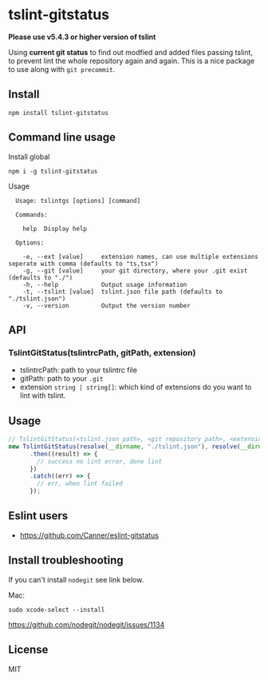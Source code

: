 # tslint-gitstatus

**Please use v5.4.3 or higher version of tslint**

Using **current git status** to find out modfied and added files passing tslint, to prevent lint the whole repository again and again.  This is a nice package to use along with `git precommit`.

## Install

```
npm install tslint-gitstatus
```

## Command line usage

Install global

```
npm i -g tslint-gitstatus
```

Usage

```
  Usage: tslintgs [options] [command]

  Commands:

    help  Display help

  Options:

    -e, --ext [value]     extension names, can use multiple extensions seperate with comma (defaults to "ts,tsx")
    -g, --git [value]     your git directory, where your .git exist (defaults to "./")
    -h, --help            Output usage information
    -t, --tslint [value]  tslint.json file path (defaults to "./tslint.json")
    -v, --version         Output the version number
```

## API

### TslintGitStatus(tslintrcPath, gitPath, extension)

- tslintrcPath: path to your tslintrc file
- gitPath: path to your `.git`
- extension `string | string[]`: which kind of extensions do you want to lint with tslint.

## Usage

```js
// TslintGitStatus(<tslint.json path>, <git repository path>, <extension default 'ts'>)
new TslintGitStatus(resolve(__dirname, "./tslint.json"), resolve(__dirname, "../"), ".ts").start()
      .then((result) => {
        // success no lint error, done lint
      })
      .catch((err) => {
        // err, when lint failed
      });
```

## Eslint users

- https://github.com/Canner/eslint-gitstatus

## Install troubleshooting

If you can't install `nodegit` see link below.

Mac:

```
sudo xcode-select --install
```

https://github.com/nodegit/nodegit/issues/1134

## License

MIT
